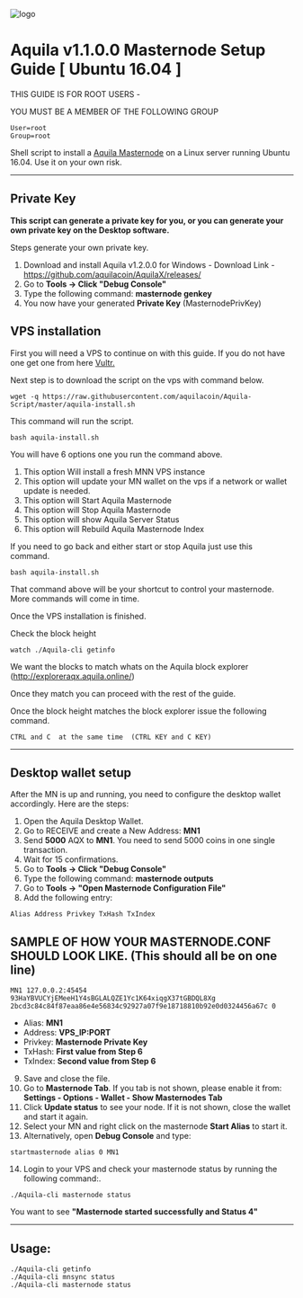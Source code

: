 ![logo](https://aquila.online/images/logo2x.png)

# Aquila v1.1.0.0 Masternode Setup Guide [ Ubuntu 16.04 ]

THIS GUIDE IS FOR ROOT USERS -

YOU MUST BE A MEMBER OF THE FOLLOWING GROUP
```
User=root
Group=root
```

Shell script to install a [Aquila Masternode](https://aquila.online/) on a Linux server running Ubuntu 16.04. Use it on your own risk.
***

## Private Key

**This script can generate a private key for you, or you can generate your own private key on the Desktop software.**

Steps generate your own private key. 
1.  Download and install Aquila v1.2.0.0 for Windows -   Download Link  - https://github.com/aquilacoin/AquilaX/releases/
2.  Go to **Tools -> Click "Debug Console"** 
3.  Type the following command: **masternode genkey**  
4. You now have your generated **Private Key**  (MasternodePrivKey)


## VPS installation
First you will need a VPS to continue on with this guide. If you do not have one get one from here [Vultr.](https://www.vultr.com/?ref=7424168)

Next step is to download the script on the vps with command below.
```
wget -q https://raw.githubusercontent.com/aquilacoin/Aquila-Script/master/aquila-install.sh
```
This command will run the script.
```
bash aquila-install.sh
```
You will have 6 options one you run the command above.
1. This option Will install a fresh MNN VPS instance
2. This option will update your MN wallet on the vps if a network or wallet update is needed.
3. This option will Start Aquila Masternode
4. This option will Stop Aquila Masternode
5. This option will show Aquila Server Status
6. This option will Rebuild Aquila Masternode Index


If you need to go back and either start or stop Aquila just use this command.
```
bash aquila-install.sh
```
That command above will be your shortcut to control your masternode. 
More commands will come in time.

Once the VPS installation is finished.

Check the block height

```
watch ./Aquila-cli getinfo
```

We want the blocks to match whats on the Aquila block explorer (http://exploreraqx.aquila.online/)

Once they match you can proceed with the rest of the guide.



Once the block height matches the block explorer issue the following command.
```
CTRL and C  at the same time  (CTRL KEY and C KEY)
```
***

## Desktop wallet setup  

After the MN is up and running, you need to configure the desktop wallet accordingly. Here are the steps:  
1. Open the Aquila Desktop Wallet.  
2. Go to RECEIVE and create a New Address: **MN1**  
3. Send **5000** AQX to **MN1**. You need to send 5000 coins in one single transaction.
4. Wait for 15 confirmations.  
5. Go to **Tools -> Click "Debug Console"** 
6. Type the following command: **masternode outputs**  
7. Go to  **Tools -> "Open Masternode Configuration File"**
8. Add the following entry:
```
Alias Address Privkey TxHash TxIndex
```
## SAMPLE OF HOW YOUR MASTERNODE.CONF SHOULD LOOK LIKE.  (This should all be on one line)  

```
MN1 127.0.0.2:45454 93HaYBVUCYjEMeeH1Y4sBGLALQZE1Yc1K64xiqgX37tGBDQL8Xg 2bcd3c84c84f87eaa86e4e56834c92927a07f9e18718810b92e0d0324456a67c 0
```


* Alias: **MN1**
* Address: **VPS_IP:PORT**
* Privkey: **Masternode Private Key**
* TxHash: **First value from Step 6**
* TxIndex:  **Second value from Step 6**
9. Save and close the file.
10. Go to **Masternode Tab**. 
If you tab is not shown, please enable it from: **Settings - Options - Wallet - Show Masternodes Tab**
11. Click **Update status** to see your node. If it is not shown, close the wallet and start it again. 
12. Select your MN and right click on the masternode **Start Alias** to start it.
13. Alternatively, open **Debug Console** and type:

```
startmasternode alias 0 MN1 
``` 

14. Login to your VPS and check your masternode status by running the following command:.

```
./Aquila-cli masternode status
```

You want to see **"Masternode started successfully and Status 4"**

***

## Usage:

```
./Aquila-cli getinfo
./Aquila-cli mnsync status
./Aquila-cli masternode status
```
  
